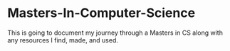 # Masters-In-Computer-Science
This is going to document my journey through a Masters in CS along with any resources I find, made, and used.
